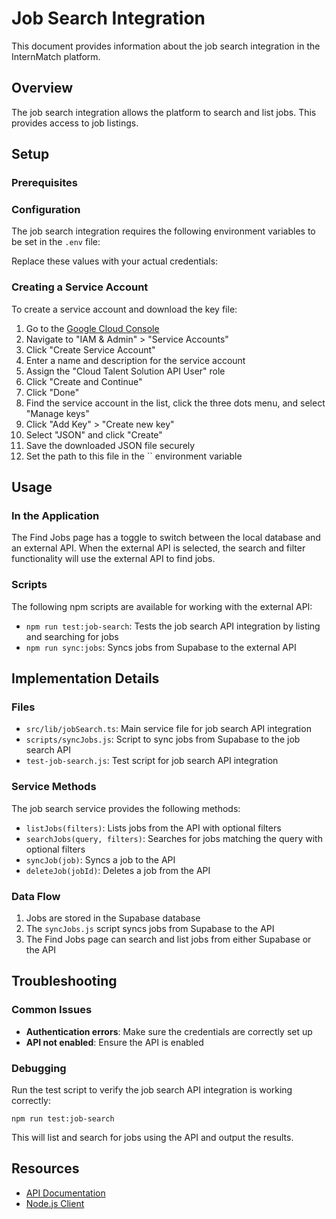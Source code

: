 # Job Search Integration

This document provides information about the job search integration in the InternMatch platform.

## Overview

The job search integration allows the platform to search and list jobs. This provides access to job listings.

## Setup

### Prerequisites

### Configuration

The job search integration requires the following environment variables to be set in the `.env` file:

Replace these values with your actual credentials:

### Creating a Service Account

To create a service account and download the key file:

1. Go to the [Google Cloud Console](https://console.cloud.google.com/)
2. Navigate to "IAM & Admin" > "Service Accounts"
3. Click "Create Service Account"
4. Enter a name and description for the service account
5. Assign the "Cloud Talent Solution API User" role
6. Click "Create and Continue"
7. Click "Done"
8. Find the service account in the list, click the three dots menu, and select "Manage keys"
9. Click "Add Key" > "Create new key"
10. Select "JSON" and click "Create"
11. Save the downloaded JSON file securely
12. Set the path to this file in the `` environment variable

## Usage

### In the Application

The Find Jobs page has a toggle to switch between the local database and an external API. When the external API is selected, the search and filter functionality will use the external API to find jobs.

### Scripts

The following npm scripts are available for working with the external API:

- `npm run test:job-search`: Tests the job search API integration by listing and searching for jobs
- `npm run sync:jobs`: Syncs jobs from Supabase to the external API

## Implementation Details

### Files

- `src/lib/jobSearch.ts`: Main service file for job search API integration
- `scripts/syncJobs.js`: Script to sync jobs from Supabase to the job search API
- `test-job-search.js`: Test script for job search API integration

### Service Methods

The job search service provides the following methods:

- `listJobs(filters)`: Lists jobs from the API with optional filters
- `searchJobs(query, filters)`: Searches for jobs matching the query with optional filters
- `syncJob(job)`: Syncs a job to the API
- `deleteJob(jobId)`: Deletes a job from the API

### Data Flow

1. Jobs are stored in the Supabase database
2. The `syncJobs.js` script syncs jobs from Supabase to the API
3. The Find Jobs page can search and list jobs from either Supabase or the API

## Troubleshooting

### Common Issues

- **Authentication errors**: Make sure the credentials are correctly set up
- **API not enabled**: Ensure the API is enabled

### Debugging

Run the test script to verify the job search API integration is working correctly:

```
npm run test:job-search
```

This will list and search for jobs using the API and output the results.

## Resources

- [API Documentation](https://example.com/api/docs)
- [Node.js Client](https://example.com/nodejs/docs)
